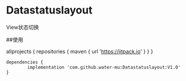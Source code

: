 # Datastatuslayout
View状态切换

##使用


allprojects {
		repositories {
			maven { url 'https://jitpack.io' }
		}
	}

	dependencies {
	        implementation 'com.github.water-mu:Datastatuslayout:V1.0'
	}

